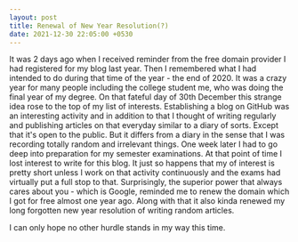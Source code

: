 ```yaml
---
layout: post
title: Renewal of New Year Resolution(?)
date: 2021-12-30 22:05:00 +0530
---
```


It was 2 days ago when I received reminder from the free domain provider I had registered for my blog last year. 
Then I remembered what I had intended to do during that time of the year - the end of 2020. 
It was a crazy year for many people including the college student me, who was doing the final year of my degree. 
On that fateful day of 30th December this strange idea rose to the top of my list of interests. 
Establishing a blog on GitHub was an interesting activity and in addition to that I thought of writing regularly and publishing articles on that everyday similar to a diary of sorts.
Except that it's open to the public.
But it differs from a diary in the sense that I was recording totally random and irrelevant things. One week later I had to go deep into preparation for my semester examinations.
At that point of time I lost interest to write for this blog. It just so happens that my of interest is pretty short unless I work on that activity continuously and the exams had virtually put a full stop to that.
Surprisingly, the superior power that always cares about you - which is Google, reminded me to renew the domain which I got for free almost one year ago. Along with that it also kinda renewed my long forgotten new year resolution of writing random articles. 

I can only hope no other hurdle stands in my way this time.
